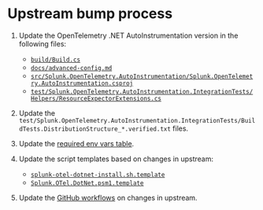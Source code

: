 # Upstream bump process

1. Update the OpenTelemetry .NET AutoInstrumentation version in the following files:

   - [`build/Build.cs`](../build/Build.cs)
   - [`docs/advanced-config.md`](./advanced-config.md)
   - [`src/Splunk.OpenTelemetry.AutoInstrumentation/Splunk.OpenTelemetry.AutoInstrumentation.csproj`](../src/Splunk.OpenTelemetry.AutoInstrumentation/Splunk.OpenTelemetry.AutoInstrumentation.csproj)
   - [`test/Splunk.OpenTelemetry.AutoInstrumentation.IntegrationTests/Helpers/ResourceExpectorExtensions.cs`](../test/Splunk.OpenTelemetry.AutoInstrumentation.IntegrationTests/Helpers/ResourceExpectorExtensions.cs)

1. Update the `test/Splunk.OpenTelemetry.AutoInstrumentation.IntegrationTests/BuildTests.DistributionStructure_*.verified.txt`
   files.

1. Update the [required env vars table](./advanced-config.md#manual-instrumentation).

1. Update the script templates based on changes in upstream:
   - [`splunk-otel-dotnet-install.sh.template`](../script-templates/splunk-otel-dotnet-install.sh.template)
   - [`Splunk.OTel.DotNet.psm1.template`](../script-templates/Splunk.OTel.DotNet.psm1.template)

1. Update the [GitHub workflows](../.github/workflows) on changes in upstream.
